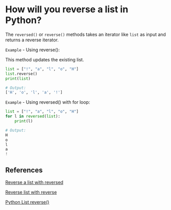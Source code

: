 # How will you reverse a list in Python?

 The `reversed()` or `reverse()` methods takes an iterator like `list` as input and returns a reverse iterator.

`Example` - Using reverse():

This method updates the existing list.

```python
list = ["!", "a", "l", "o", "H"]
list.reverse()
print(list)

# Output:
['H', 'o', 'l', 'a', '!']
```

`Example` - Using reversed() with for loop:

```python
list = ["!", "a", "l", "o", "H"]
for l in reversed(list):
    print(l)

# Output:
H
o
l
a
!
```

## References

[Reverse a list with reversed](https://stackoverflow.com/questions/3940128/how-can-i-reverse-a-list-in-python)

[Reverse list with reverse](https://www.pythonforbeginners.com/lists/how-to-reverse-a-list-in-python)

[Python List reverse()](https://www.programiz.com/python-programming/methods/list/reverse)
